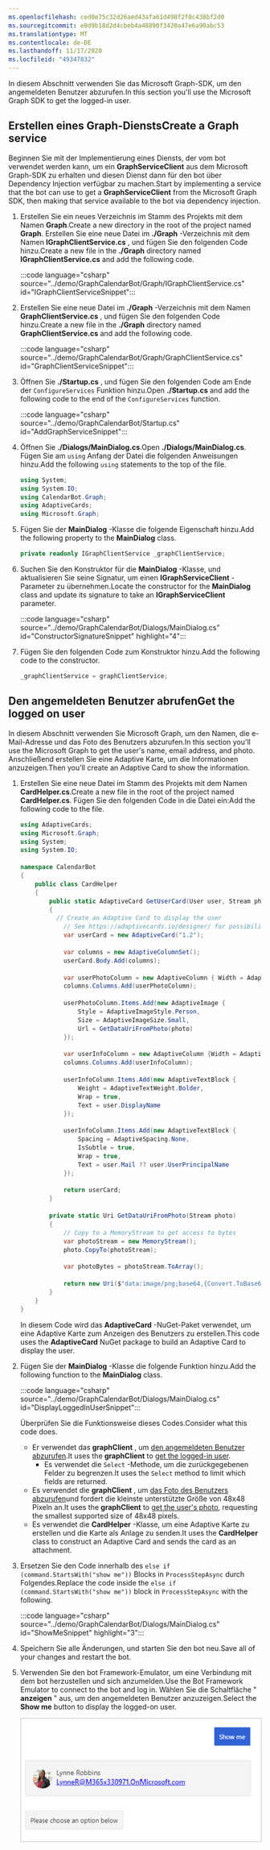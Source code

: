 ```yaml
---
ms.openlocfilehash: ced0e75c32d26aed43afa61d498f2f0c438bf2d0
ms.sourcegitcommit: e0d9b18d2d4cbeb4a48890f3420a47e6a90abc53
ms.translationtype: MT
ms.contentlocale: de-DE
ms.lasthandoff: 11/17/2020
ms.locfileid: "49347832"
---
```

<!-- markdownlint-disable MD002 MD041 -->

<span data-ttu-id="bdaa4-101">In diesem Abschnitt verwenden Sie das Microsoft Graph-SDK, um den angemeldeten Benutzer abzurufen.</span><span class="sxs-lookup"><span data-stu-id="bdaa4-101">In this section you'll use the Microsoft Graph SDK to get the logged-in user.</span></span>

## <a name="create-a-graph-service"></a><span data-ttu-id="bdaa4-102">Erstellen eines Graph-Diensts</span><span class="sxs-lookup"><span data-stu-id="bdaa4-102">Create a Graph service</span></span>

<span data-ttu-id="bdaa4-103">Beginnen Sie mit der Implementierung eines Diensts, der vom bot verwendet werden kann, um ein **GraphServiceClient** aus dem Microsoft Graph-SDK zu erhalten und diesen Dienst dann für den bot über Dependency Injection verfügbar zu machen.</span><span class="sxs-lookup"><span data-stu-id="bdaa4-103">Start by implementing a service that the bot can use to get a **GraphServiceClient** from the Microsoft Graph SDK, then making that service available to the bot via dependency injection.</span></span>

1. <span data-ttu-id="bdaa4-104">Erstellen Sie ein neues Verzeichnis im Stamm des Projekts mit dem Namen **Graph**.</span><span class="sxs-lookup"><span data-stu-id="bdaa4-104">Create a new directory in the root of the project named **Graph**.</span></span> <span data-ttu-id="bdaa4-105">Erstellen Sie eine neue Datei im **./Graph** -Verzeichnis mit dem Namen **IGraphClientService.cs** , und fügen Sie den folgenden Code hinzu.</span><span class="sxs-lookup"><span data-stu-id="bdaa4-105">Create a new file in the **./Graph** directory named **IGraphClientService.cs** and add the following code.</span></span>

    :::code language="csharp" source="../demo/GraphCalendarBot/Graph/IGraphClientService.cs" id="IGraphClientServiceSnippet":::

1. <span data-ttu-id="bdaa4-106">Erstellen Sie eine neue Datei im **./Graph** -Verzeichnis mit dem Namen **GraphClientService.cs** , und fügen Sie den folgenden Code hinzu.</span><span class="sxs-lookup"><span data-stu-id="bdaa4-106">Create a new file in the **./Graph** directory named **GraphClientService.cs** and add the following code.</span></span>

    :::code language="csharp" source="../demo/GraphCalendarBot/Graph/GraphClientService.cs" id="GraphClientServiceSnippet":::

1. <span data-ttu-id="bdaa4-107">Öffnen Sie **./Startup.cs** , und fügen Sie den folgenden Code am Ende der `ConfigureServices` Funktion hinzu.</span><span class="sxs-lookup"><span data-stu-id="bdaa4-107">Open **./Startup.cs** and add the following code to the end of the `ConfigureServices` function.</span></span>

    :::code language="csharp" source="../demo/GraphCalendarBot/Startup.cs" id="AddGraphServiceSnippet":::

1. <span data-ttu-id="bdaa4-108">Öffnen Sie **./Dialogs/MainDialog.cs**.</span><span class="sxs-lookup"><span data-stu-id="bdaa4-108">Open **./Dialogs/MainDialog.cs**.</span></span> <span data-ttu-id="bdaa4-109">Fügen Sie am `using` Anfang der Datei die folgenden Anweisungen hinzu.</span><span class="sxs-lookup"><span data-stu-id="bdaa4-109">Add the following `using` statements to the top of the file.</span></span>

    ```csharp
    using System;
    using System.IO;
    using CalendarBot.Graph;
    using AdaptiveCards;
    using Microsoft.Graph;
    ```

1. <span data-ttu-id="bdaa4-110">Fügen Sie der **MainDialog** -Klasse die folgende Eigenschaft hinzu.</span><span class="sxs-lookup"><span data-stu-id="bdaa4-110">Add the following property to the **MainDialog** class.</span></span>

    ```csharp
    private readonly IGraphClientService _graphClientService;
    ```

1. <span data-ttu-id="bdaa4-111">Suchen Sie den Konstruktor für die **MainDialog** -Klasse, und aktualisieren Sie seine Signatur, um einen **IGraphServiceClient** -Parameter zu übernehmen.</span><span class="sxs-lookup"><span data-stu-id="bdaa4-111">Locate the constructor for the **MainDialog** class and update its signature to take an **IGraphServiceClient** parameter.</span></span>

    :::code language="csharp" source="../demo/GraphCalendarBot/Dialogs/MainDialog.cs" id="ConstructorSignatureSnippet" highlight="4":::

1. <span data-ttu-id="bdaa4-112">Fügen Sie den folgenden Code zum Konstruktor hinzu.</span><span class="sxs-lookup"><span data-stu-id="bdaa4-112">Add the following code to the constructor.</span></span>

    ```csharp
    _graphClientService = graphClientService;
    ```

## <a name="get-the-logged-on-user"></a><span data-ttu-id="bdaa4-113">Den angemeldeten Benutzer abrufen</span><span class="sxs-lookup"><span data-stu-id="bdaa4-113">Get the logged on user</span></span>

<span data-ttu-id="bdaa4-114">In diesem Abschnitt verwenden Sie Microsoft Graph, um den Namen, die e-Mail-Adresse und das Foto des Benutzers abzurufen.</span><span class="sxs-lookup"><span data-stu-id="bdaa4-114">In this section you'll use the Microsoft Graph to get the user's name, email address, and photo.</span></span> <span data-ttu-id="bdaa4-115">Anschließend erstellen Sie eine Adaptive Karte, um die Informationen anzuzeigen.</span><span class="sxs-lookup"><span data-stu-id="bdaa4-115">Then you'll create an Adaptive Card to show the information.</span></span>

1. <span data-ttu-id="bdaa4-116">Erstellen Sie eine neue Datei im Stamm des Projekts mit dem Namen **CardHelper.cs**.</span><span class="sxs-lookup"><span data-stu-id="bdaa4-116">Create a new file in the root of the project named **CardHelper.cs**.</span></span> <span data-ttu-id="bdaa4-117">Fügen Sie den folgenden Code in die Datei ein:</span><span class="sxs-lookup"><span data-stu-id="bdaa4-117">Add the following code to the file.</span></span>

    ```csharp
    using AdaptiveCards;
    using Microsoft.Graph;
    using System;
    using System.IO;

    namespace CalendarBot
    {
        public class CardHelper
        {
            public static AdaptiveCard GetUserCard(User user, Stream photo)
            {
              // Create an Adaptive Card to display the user
                // See https://adaptivecards.io/designer/ for possibilities
                var userCard = new AdaptiveCard("1.2");

                var columns = new AdaptiveColumnSet();
                userCard.Body.Add(columns);

                var userPhotoColumn = new AdaptiveColumn { Width = AdaptiveColumnWidth.Auto };
                columns.Columns.Add(userPhotoColumn);

                userPhotoColumn.Items.Add(new AdaptiveImage {
                    Style = AdaptiveImageStyle.Person,
                    Size = AdaptiveImageSize.Small,
                    Url = GetDataUriFromPhoto(photo)
                });

                var userInfoColumn = new AdaptiveColumn {Width = AdaptiveColumnWidth.Stretch };
                columns.Columns.Add(userInfoColumn);

                userInfoColumn.Items.Add(new AdaptiveTextBlock {
                    Weight = AdaptiveTextWeight.Bolder,
                    Wrap = true,
                    Text = user.DisplayName
                });

                userInfoColumn.Items.Add(new AdaptiveTextBlock {
                    Spacing = AdaptiveSpacing.None,
                    IsSubtle = true,
                    Wrap = true,
                    Text = user.Mail ?? user.UserPrincipalName
                });

                return userCard;
            }

            private static Uri GetDataUriFromPhoto(Stream photo)
            {
                // Copy to a MemoryStream to get access to bytes
                var photoStream = new MemoryStream();
                photo.CopyTo(photoStream);

                var photoBytes = photoStream.ToArray();

                return new Uri($"data:image/png;base64,{Convert.ToBase64String(photoBytes)}");
            }
        }
    }
    ```

    <span data-ttu-id="bdaa4-118">In diesem Code wird das **AdaptiveCard** -NuGet-Paket verwendet, um eine Adaptive Karte zum Anzeigen des Benutzers zu erstellen.</span><span class="sxs-lookup"><span data-stu-id="bdaa4-118">This code uses the **AdaptiveCard** NuGet package to build an Adaptive Card to display the user.</span></span>

1. <span data-ttu-id="bdaa4-119">Fügen Sie der **MainDialog** -Klasse die folgende Funktion hinzu.</span><span class="sxs-lookup"><span data-stu-id="bdaa4-119">Add the following function to the **MainDialog** class.</span></span>

    :::code language="csharp" source="../demo/GraphCalendarBot/Dialogs/MainDialog.cs" id="DisplayLoggedInUserSnippet":::

    <span data-ttu-id="bdaa4-120">Überprüfen Sie die Funktionsweise dieses Codes.</span><span class="sxs-lookup"><span data-stu-id="bdaa4-120">Consider what this code does.</span></span>

    - <span data-ttu-id="bdaa4-121">Er verwendet das **graphClient** , um [den angemeldeten Benutzer abzurufen](https://docs.microsoft.com/graph/api/user-get?view=graph-rest-1.0).</span><span class="sxs-lookup"><span data-stu-id="bdaa4-121">It uses the **graphClient** to [get the logged-in user](https://docs.microsoft.com/graph/api/user-get?view=graph-rest-1.0).</span></span>
        - <span data-ttu-id="bdaa4-122">Es verwendet die `Select` -Methode, um die zurückgegebenen Felder zu begrenzen.</span><span class="sxs-lookup"><span data-stu-id="bdaa4-122">It uses the `Select` method to limit which fields are returned.</span></span>
    - <span data-ttu-id="bdaa4-123">Es verwendet die **graphClient** , um [das Foto des Benutzers abzurufen](https://docs.microsoft.com/graph/api/profilephoto-get?view=graph-rest-1.0)und fordert die kleinste unterstützte Größe von 48x48 Pixeln an.</span><span class="sxs-lookup"><span data-stu-id="bdaa4-123">It uses the **graphClient** to [get the user's photo](https://docs.microsoft.com/graph/api/profilephoto-get?view=graph-rest-1.0), requesting the smallest supported size of 48x48 pixels.</span></span>
    - <span data-ttu-id="bdaa4-124">Es verwendet die **CardHelper** -Klasse, um eine Adaptive Karte zu erstellen und die Karte als Anlage zu senden.</span><span class="sxs-lookup"><span data-stu-id="bdaa4-124">It uses the **CardHelper** class to construct an Adaptive Card and sends the card as an attachment.</span></span>

1. <span data-ttu-id="bdaa4-125">Ersetzen Sie den Code innerhalb des `else if (command.StartsWith("show me"))` Blocks in `ProcessStepAsync` durch Folgendes.</span><span class="sxs-lookup"><span data-stu-id="bdaa4-125">Replace the code inside the `else if (command.StartsWith("show me"))` block in `ProcessStepAsync` with the following.</span></span>

    :::code language="csharp" source="../demo/GraphCalendarBot/Dialogs/MainDialog.cs" id="ShowMeSnippet" highlight="3":::

1. <span data-ttu-id="bdaa4-126">Speichern Sie alle Änderungen, und starten Sie den bot neu.</span><span class="sxs-lookup"><span data-stu-id="bdaa4-126">Save all of your changes and restart the bot.</span></span>

1. <span data-ttu-id="bdaa4-127">Verwenden Sie den bot Framework-Emulator, um eine Verbindung mit dem bot herzustellen und sich anzumelden.</span><span class="sxs-lookup"><span data-stu-id="bdaa4-127">Use the Bot Framework Emulator to connect to the bot and log in.</span></span> <span data-ttu-id="bdaa4-128">Wählen Sie die Schaltfläche " **anzeigen** " aus, um den angemeldeten Benutzer anzuzeigen.</span><span class="sxs-lookup"><span data-stu-id="bdaa4-128">Select the **Show me** button to display the logged-on user.</span></span>

    ![Ein Screenshot der adaptiven Karte, die den Benutzer zeigt](images/user-card.png)
